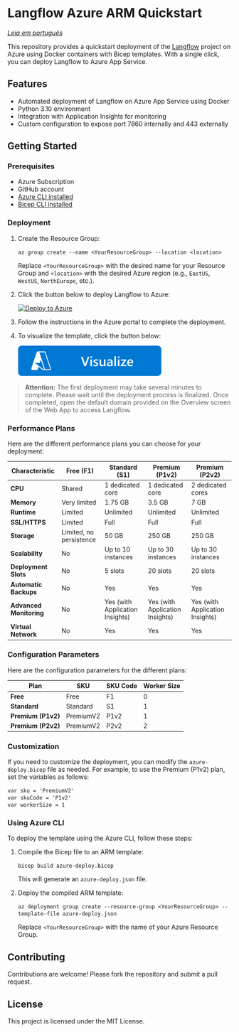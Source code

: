# Langflow Azure ARM Quickstart

*[Leia em português](README.pt.md)*

This repository provides a quickstart deployment of the [Langflow](https://github.com/langflow-ai/langflow) project on Azure using Docker containers with Bicep templates. With a single click, you can deploy Langflow to Azure App Service.

## Features

- Automated deployment of Langflow on Azure App Service using Docker
- Python 3.10 environment
- Integration with Application Insights for monitoring
- Custom configuration to expose port 7860 internally and 443 externally

## Getting Started

### Prerequisites

- Azure Subscription
- GitHub account
- [Azure CLI installed](https://learn.microsoft.com/en-us/cli/azure/install-azure-cli)
- [Bicep CLI installed](https://learn.microsoft.com/en-us/azure/azure-resource-manager/bicep/install)

### Deployment

1. Create the Resource Group:

   ```
   az group create --name <YourResourceGroup> --location <location>
   ```
   Replace `<YourResourceGroup>` with the desired name for your Resource Group and `<location>` with the desired Azure region (e.g., `EastUS`, `WestUS`, `NorthEurope`, etc.).

2. Click the button below to deploy Langflow to Azure:

   [![Deploy to Azure](https://aka.ms/deploytoazurebutton)](https://portal.azure.com/#create/Microsoft.Template/uri/https%3A%2F%2Fraw.githubusercontent.com%2Fdanielgines%2Flangflow-azure-arm-quickstart%2Fmain%2Fazure-deploy.json)

3. Follow the instructions in the Azure portal to complete the deployment. 
4. To visualize the template, click the button below:

   [![Visualize](https://raw.githubusercontent.com/Azure/azure-quickstart-templates/master/1-CONTRIBUTION-GUIDE/images/visualizebutton.svg?sanitize=true)](https://armviz.io/#/?load=https%3A%2F%2Fraw.githubusercontent.com%2Fdanielgines%2Flangflow-azure-arm-quickstart%2Fmain%2Fazure-deploy.json)

> **Attention:** The first deployment may take several minutes to complete. Please wait until the deployment process is finalized. Once completed, open the default domain provided on the Overview screen of the Web App to access Langflow.

### Performance Plans

Here are the different performance plans you can choose for your deployment:

| Characteristic           | Free (F1)                      | Standard (S1)                        | Premium (P1v2)                      | Premium (P2v2)                      |
|--------------------------|--------------------------------|--------------------------------------|-------------------------------------|-------------------------------------|
| **CPU**                  | Shared                         | 1 dedicated core                     | 1 dedicated core                    | 2 dedicated cores                   |
| **Memory**               | Very limited                   | 1.75 GB                              | 3.5 GB                              | 7 GB                                |
| **Runtime**              | Limited                        | Unlimited                            | Unlimited                           | Unlimited                           |
| **SSL/HTTPS**            | Limited                        | Full                                 | Full                                | Full                                |
| **Storage**              | Limited, no persistence        | 50 GB                                | 250 GB                              | 250 GB                              |
| **Scalability**          | No                             | Up to 10 instances                   | Up to 30 instances                  | Up to 30 instances                  |
| **Deployment Slots**     | No                             | 5 slots                              | 20 slots                            | 20 slots                            |
| **Automatic Backups**    | No                             | Yes                                  | Yes                                 | Yes                                 |
| **Advanced Monitoring**  | No                             | Yes (with Application Insights)      | Yes (with Application Insights)     | Yes (with Application Insights)     |
| **Virtual Network**      | No                             | Yes                                  | Yes                                 | Yes                                 |

### Configuration Parameters

Here are the configuration parameters for the different plans:

| Plan                    | SKU           | SKU Code | Worker Size |
|-------------------------|---------------|----------|-------------|
| **Free**                | Free          | F1       | 0           |
| **Standard**            | Standard      | S1       | 1           |
| **Premium (P1v2)**      | PremiumV2     | P1v2     | 1           |
| **Premium (P2v2)**      | PremiumV2     | P2v2     | 2           |

### Customization

If you need to customize the deployment, you can modify the `azure-deploy.bicep` file as needed. For example, to use the Premium (P1v2) plan, set the variables as follows:

   ```
   var sku = 'PremiumV2'
   var skuCode = 'P1v2'
   var workerSize = 1
   ```

### Using Azure CLI

To deploy the template using the Azure CLI, follow these steps:

1. Compile the Bicep file to an ARM template:

   ```
   bicep build azure-deploy.bicep
   ```
   This will generate an `azure-deploy.json` file.

2. Deploy the compiled ARM template:

   ```
   az deployment group create --resource-group <YourResourceGroup> --template-file azure-deploy.json
   ```
   Replace `<YourResourceGroup>` with the name of your Azure Resource Group.

## Contributing

Contributions are welcome! Please fork the repository and submit a pull request.

## License

This project is licensed under the MIT License.